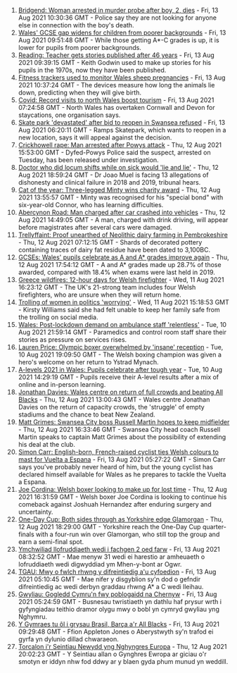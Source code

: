 1. [Bridgend: Woman arrested in murder probe after boy, 2, dies](https://www.bbc.co.uk/news/uk-wales-58194706) - Fri, 13 Aug 2021 10:30:36 GMT - Police say they are not looking for anyone else in connection with the boy's death.
2. [Wales' GCSE gap widens for children from poorer backgrounds](https://www.bbc.co.uk/news/uk-wales-58189971) - Fri, 13 Aug 2021 09:51:48 GMT - While those getting A*-C grades is up, it is lower for pupils from poorer backgrounds.
3. [Reading: Teacher gets stories published after 46 years](https://www.bbc.co.uk/news/uk-wales-58189969) - Fri, 13 Aug 2021 09:39:15 GMT - Keith Godwin used to make up stories for his pupils in the 1970s, now they have been published.
4. [Fitness trackers used to monitor Wales sheep pregnancies](https://www.bbc.co.uk/news/uk-wales-58198198) - Fri, 13 Aug 2021 10:37:24 GMT - The devices measure how long the animals lie down, predicting when they will give birth.
5. [Covid: Record visits to north Wales boost tourism](https://www.bbc.co.uk/news/uk-wales-58189968) - Fri, 13 Aug 2021 07:24:58 GMT - North Wales has overtaken Cornwall and Devon for staycations, one organisation says.
6. [Skate park 'devastated' after bid to reopen in Swansea refused](https://www.bbc.co.uk/news/uk-wales-58172022) - Fri, 13 Aug 2021 06:20:11 GMT - Ramps Skatepark, which wants to reopen in a new location, says it will appeal against the decision.
7. [Crickhowell rape: Man arrested after Powys attack](https://www.bbc.co.uk/news/uk-wales-58191699) - Thu, 12 Aug 2021 15:53:00 GMT - Dyfed-Powys Police said the suspect, arrested on Tuesday, has been released under investigation.
8. [Doctor who did locum shifts while on sick would 'lie and lie'](https://www.bbc.co.uk/news/uk-wales-58191698) - Thu, 12 Aug 2021 18:59:24 GMT - Dr Joao Muel is facing 13 allegations of dishonesty and clinical failure in 2018 and 2019, tribunal hears.
9. [Cat of the year: Three-legged Minty wins charity award](https://www.bbc.co.uk/news/uk-wales-58189412) - Thu, 12 Aug 2021 13:55:57 GMT - Minty was recognised for his "special bond" with six-year-old Connor, who has learning difficulties.
10. [Abercynon Road: Man charged after car crashed into vehicles](https://www.bbc.co.uk/news/uk-wales-58184062) - Thu, 12 Aug 2021 14:49:05 GMT - A man, charged with drink driving, will appear before magistrates after several cars were damaged.
11. [Trellyffaint: Proof unearthed of Neolithic dairy farming in Pembrokeshire](https://www.bbc.co.uk/news/uk-wales-58174481) - Thu, 12 Aug 2021 07:12:15 GMT - Shards of decorated pottery containing traces of dairy fat residue have been dated to 3,100BC.
12. [GCSEs: Wales' pupils celebrate as A and A* grades improve again](https://www.bbc.co.uk/news/uk-wales-58191705) - Thu, 12 Aug 2021 17:54:12 GMT - A and A* grades made up 28.7% of those awarded, compared with 18.4% when exams were last held in 2019.
13. [Greece wildfires: 12-hour days for Welsh firefighter](https://www.bbc.co.uk/news/uk-wales-58176916) - Wed, 11 Aug 2021 16:23:12 GMT - The UK's 21-strong team includes four Welsh firefighters, who are unsure when they will return home.
14. [Trolling of women in politics 'worrying'](https://www.bbc.co.uk/news/uk-wales-58176912) - Wed, 11 Aug 2021 15:18:53 GMT - Kirsty Williams said she had felt unable to keep her family safe from the trolling on social media.
15. [Wales: Post-lockdown demand on ambulance staff 'relentless'](https://www.bbc.co.uk/news/uk-wales-58166250) - Tue, 10 Aug 2021 21:59:14 GMT - Paramedics and control room staff share their stories as pressure on services rises.
16. [Lauren Price: Olympic boxer overwhelmed by 'insane' reception](https://www.bbc.co.uk/news/uk-wales-58164995) - Tue, 10 Aug 2021 19:09:50 GMT - The Welsh boxing champion was given a hero's welcome on her return to Ystrad Mynach.
17. [A-levels 2021 in Wales: Pupils celebrate after tough year](https://www.bbc.co.uk/news/uk-wales-58162240) - Tue, 10 Aug 2021 14:29:19 GMT - Pupils receive their A-level results after a mix of online and in-person learning.
18. [Jonathan Davies: Wales centre on return of full crowds and beating All Blacks](https://www.bbc.co.uk/sport/rugby-union/58190099) - Thu, 12 Aug 2021 13:00:43 GMT - Wales centre Jonathan Davies on the return of capacity crowds, the 'struggle' of empty stadiums and the chance to beat New Zealand.
19. [Matt Grimes: Swansea City boss Russell Martin hopes to keep midfielder](https://www.bbc.co.uk/sport/football/58189123) - Thu, 12 Aug 2021 16:33:46 GMT - Swansea City head coach Russell Martin speaks to captain Matt Grimes about the possibility of extending his deal at the club.
20. [Simon Carr: English-born, French-raised cyclist ties Welsh colours to mast for Vuelta a Espana](https://www.bbc.co.uk/sport/cycling/58175040) - Fri, 13 Aug 2021 05:27:22 GMT - Simon Carr says you've probably never heard of him, but the young cyclist has declared himself available for Wales as he prepares to tackle the Vuelta a Espana.
21. [Joe Cordina: Welsh boxer looking to make up for lost time](https://www.bbc.co.uk/sport/boxing/58189119) - Thu, 12 Aug 2021 16:31:59 GMT - Welsh boxer Joe Cordina is looking to continue his comeback against Joshuah Hernandez after enduring surgery and uncertainty.
22. [One-Day Cup: Both sides through as Yorkshire edge Glamorgan](https://www.bbc.co.uk/sport/cricket/58166116) - Thu, 12 Aug 2021 18:29:00 GMT - Yorkshire reach the One-Day Cup quarter-finals with a four-run win over Glamorgan, who still top the group and earn a semi-final spot.
23. [Ymchwiliad llofruddiaeth wedi i fachgen 2 oed farw](https://www.bbc.co.uk/newyddion/58186503) - Fri, 13 Aug 2021 08:32:52 GMT - Mae menyw 31 wedi ei harestio ar amheuaeth o lofruddiaeth wedi digwyddiad ym Mhen-y-bont ar Ogwr.
24. [TGAU: Mwy o fwlch rhwng y difreintiedig a'u cyfoedion](https://www.bbc.co.uk/newyddion/58194116) - Fri, 13 Aug 2021 05:10:45 GMT - Mae nifer y disgyblion sy'n dod o gefndir difreintiedig ac wedi derbyn graddau rhwng A* a C wedi lleihau.
25. [Gwyliau: Gogledd Cymru'n fwy poblogaidd na Chernyw](https://www.bbc.co.uk/newyddion/58192422) - Fri, 13 Aug 2021 05:24:59 GMT - Busnesau twristiaeth yn dathlu haf prysur wrth i gyfyngiadau teithio dramor olygu mwy o bobl yn cymryd gwyliau yng Nghymru.
26. [Y Gymraes tu ôl i grysau Brasil, Barça a'r All Blacks](https://www.bbc.co.uk/newyddion/58186548) - Fri, 13 Aug 2021 09:29:48 GMT - Ffion Appleton Jones o Aberystwyth sy'n trafod ei gyrfa yn dylunio dillad chwaraeon.
27. [Torcalon i'r Seintiau Newydd yng Nghyngres Europa](https://www.bbc.co.uk/newyddion/58194977) - Thu, 12 Aug 2021 20:02:23 GMT - Y Seintiau allan o Gynghres Ewropa ar giciau o'r smotyn er iddyn nhw fod ddwy ar y blaen gyda phum munud yn weddill.
